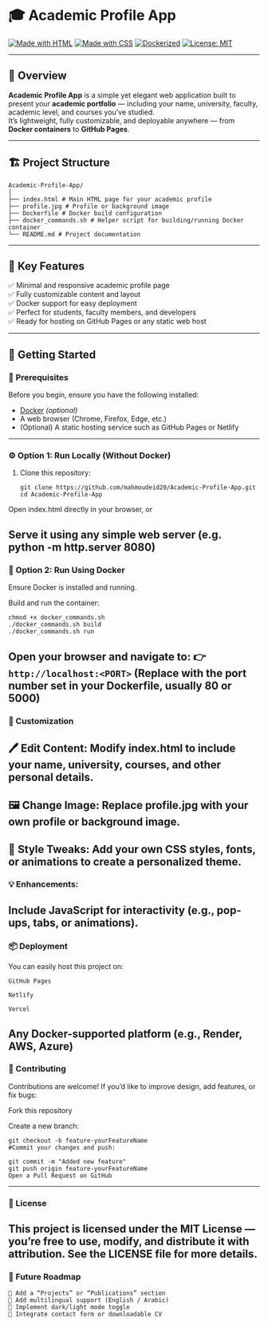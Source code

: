 # 🎓 Academic Profile App  

[![Made with HTML](https://img.shields.io/badge/Made%20with-HTML-orange?style=flat-square)](https://developer.mozilla.org/en-US/docs/Web/HTML)
[![Made with CSS](https://img.shields.io/badge/Styled%20with-CSS-blue?style=flat-square)](https://developer.mozilla.org/en-US/docs/Web/CSS)
[![Dockerized](https://img.shields.io/badge/Containerized%20with-Docker-2496ED?style=flat-square&logo=docker&logoColor=white)](https://www.docker.com/)
[![License: MIT](https://img.shields.io/badge/License-MIT-green.svg?style=flat-square)](LICENSE)

---

## 🧩 Overview  

**Academic Profile App** is a simple yet elegant web application built to present your **academic portfolio** — including your name, university, faculty, academic level, and courses you’ve studied.  
It’s lightweight, fully customizable, and deployable anywhere — from **Docker containers** to **GitHub Pages**.

---

## 🏗️ Project Structure  
```
Academic-Profile-App/
│
├── index.html # Main HTML page for your academic profile
├── profile.jpg # Profile or background image
├── Dockerfile # Docker build configuration
├── docker_commands.sh # Helper script for building/running Docker container
└── README.md # Project documentation
```
---

## 🎯 Key Features  

✅ Minimal and responsive academic profile page  
✅ Fully customizable content and layout  
✅ Docker support for easy deployment  
✅ Perfect for students, faculty members, and developers  
✅ Ready for hosting on GitHub Pages or any static web host  

---

## 🚀 Getting Started  

### 🧰 Prerequisites  
Before you begin, ensure you have the following installed:
- [Docker](https://www.docker.com/) *(optional)*
- A web browser (Chrome, Firefox, Edge, etc.)
- (Optional) A static hosting service such as GitHub Pages or Netlify  

---

### ⚙️ Option 1: Run Locally (Without Docker)

1. Clone this repository:  
   ```
   git clone https://github.com/mahmoudeid20/Academic-Profile-App.git
   cd Academic-Profile-App
   ```
Open index.html directly in your browser, or

Serve it using any simple web server (e.g. python -m http.server 8080)
---
### 🐳 Option 2: Run Using Docker
Ensure Docker is installed and running.

Build and run the container:

```
chmod +x docker_commands.sh
./docker_commands.sh build
./docker_commands.sh run
```
Open your browser and navigate to:
👉```http://localhost:<PORT>```
(Replace <PORT> with the port number set in your Dockerfile, usually 80 or 5000)
---
### 🎨 Customization
🖊️ Edit Content:
Modify index.html to include your name, university, courses, and other personal details.
---
🖼️ Change Image:
Replace profile.jpg with your own profile or background image.
---
🎨 Style Tweaks:
Add your own CSS styles, fonts, or animations to create a personalized theme.
---
### 💡 Enhancements:
Include JavaScript for interactivity (e.g., pop-ups, tabs, or animations).
---
### 📦 Deployment
You can easily host this project on:
```
GitHub Pages

Netlify

Vercel
```
Any Docker-supported platform (e.g., Render, AWS, Azure)
---
### 🤝 Contributing
Contributions are welcome!
If you’d like to improve design, add features, or fix bugs:

Fork this repository

Create a new branch:

```
git checkout -b feature-yourFeatureName
#Commit your changes and push:

git commit -m "Added new feature"
git push origin feature-yourFeatureName
Open a Pull Request on GitHub
```
---
### 📜 License
This project is licensed under the MIT License — you’re free to use, modify, and distribute it with attribution.
See the LICENSE file for more details.
---
### 🧭 Future Roadmap
```
🔹 Add a “Projects” or “Publications” section
🔹 Add multilingual support (English / Arabic)
🔹 Implement dark/light mode toggle
🔹 Integrate contact form or downloadable CV
```
